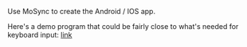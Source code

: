 Use MoSync to create the Android / IOS app.

Here's a demo program that could be fairly close to what's needed for keyboard input:
[link](http://www.mosync.com/documentation/manualpages/hellonativeui)